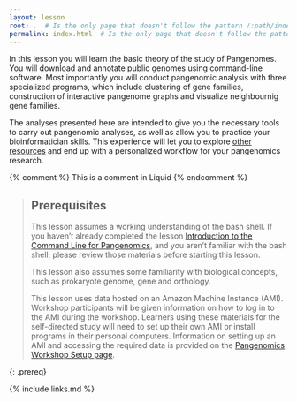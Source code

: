```yaml
---
layout: lesson
root: .  # Is the only page that doesn't follow the pattern /:path/index.html
permalink: index.html  # Is the only page that doesn't follow the pattern /:path/index.html
---
```


In this lesson you will learn the basic theory of the study of Pangenomes. You will download and annotate public genomes using command-line software. 
Most importantly you will conduct pangenomic analysis with three specialized programs, which include clustering of gene families, construction of 
interactive pangenome graphs and visualize neighbournig gene families.

The analyses presented here are intended to give you the necessary tools to carry out pangenomic analyses, as well as allow you to practice your 
bioinformatician skills. This experience will let you to explore [other resources](https://paumayell.github.io/pangenomics/07-other-resources/index.html) 
and end up with a personalized workflow for your pangenomics research. 

<!-- this is an html comment -->

{% comment %} This is a comment in Liquid {% endcomment %}

> ## Prerequisites
>
> This lesson assumes a working understanding of the bash shell. If you haven’t already 
> completed the lesson [Introduction to the Command Line for Pangenomics](https://czirion.github.io/shell-pangenomics/), and you aren’t 
> familiar with the bash shell; please review those materials before starting this lesson.
>
> This lesson also assumes some familiarity with biological concepts, 
> such as prokaryote genome, gene and orthology.
> 
> This lesson uses data hosted on an Amazon Machine Instance (AMI). Workshop participants
> will be given information on how to log in to the AMI during the workshop. Learners using 
> these materials for the self-directed study will need to set up their own AMI or install programs in their personal computers. Information 
> on setting up an AMI and accessing the required data is provided on the 
> [Pangenomics Workshop Setup page](https://czirion.github.io/pangenomics-workshop/setup.html).
>
{: .prereq}

{% include links.md %}
